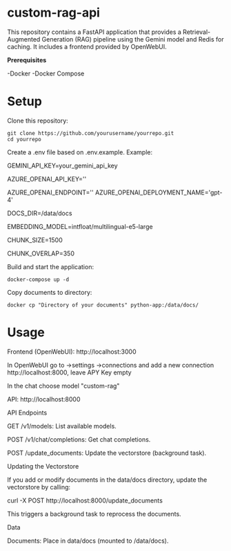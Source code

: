 # custom-rag-api

This repository contains a FastAPI application that provides a Retrieval-Augmented Generation (RAG) pipeline using the Gemini model and Redis for caching. It includes a frontend provided by OpenWebUI.

**Prerequisites**

-Docker
-Docker Compose

# Setup

Clone this repository:
```
git clone https://github.com/yourusername/yourrepo.git
cd yourrepo
```

Create a .env file based on .env.example. Example:

GEMINI_API_KEY=your_gemini_api_key

AZURE_OPENAI_API_KEY=''

AZURE_OPENAI_ENDPOINT=''
AZURE_OPENAI_DEPLOYMENT_NAME='gpt-4'

DOCS_DIR=/data/docs

EMBEDDING_MODEL=intfloat/multilingual-e5-large

CHUNK_SIZE=1500

CHUNK_OVERLAP=350


Build and start the application:

`docker-compose up -d`

Copy documents to directory:

`docker cp "Directory of your documents" python-app:/data/docs/`



# Usage

Frontend (OpenWebUI): http://localhost:3000

In OpenWebUI go to ->settings ->connections and add a new connection http://localhost:8000, leave APY Key empty

In the chat choose model "custom-rag"

API: http://localhost:8000 

API Endpoints

GET /v1/models: List available models.

POST /v1/chat/completions: Get chat completions.

POST /update_documents: Update the vectorstore (background task).


Updating the Vectorstore

If you add or modify documents in the data/docs directory, update the vectorstore by calling:

curl -X POST http://localhost:8000/update_documents

This triggers a background task to reprocess the documents.

Data

Documents: Place in data/docs (mounted to /data/docs).
